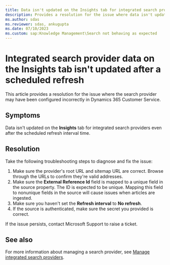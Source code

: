 ```yaml
---
title: Data isn't updated on the Insights tab for integrated search providers
description: Provides a resolution for the issue where data isn't updated on the Insights tab for integrated search providers in Dynamics 365 Customer Service.
ms.author: sdas
ms.reviewer: sdas, ankugupta
ms.date: 07/10/2023
ms.custom: sap:Knowledge Management\Search not behaving as expected
---
```

# Integrated search provider data on the Insights tab isn't updated after a scheduled refresh

This article provides a resolution for the issue where the search provider may have been configured incorrectly in Dynamics 365 Customer Service.

## Symptoms

Data isn't updated on the **Insights** tab for integrated search providers even after the scheduled refresh interval time.

## Resolution

Take the following troubleshooting steps to diagnose and fix the issue:

1. Make sure the provider's root URL and sitemap URL are correct. Browse through the URLs to confirm they're valid addresses.
2. Make sure the **External Reference Id** field is mapped to a unique field in the source property. The ID is expected to be unique. Mapping this field to nonunique fields in the source will cause issues when articles are ingested.
3. Make sure you haven't set the **Refresh interval** to **No refresh**.
4. If the source is authenticated, make sure the secret you provided is correct.

If the issue persists, contact Microsoft Support to raise a ticket.

## See also

For more information about managing a search provider, see [Manage integrated search providers](/dynamics365/customer-service/add-search-provider#manage-integrated-search-providers).
